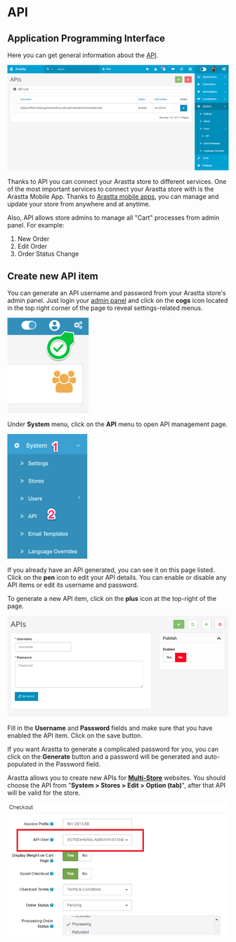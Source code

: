API
===

Application Programming Interface
-----------------------------------

Here you can get general information about the [API](https://en.wikipedia.org/wiki/Application_programming_interface).

![apis backend](_images/apis.png)

Thanks to API you can connect your Arastta store to different services. One of the most important services to connect your Arastta store with is the Arastta Mobile App. Thanks to [Arastta mobile apps](https://arastta.org/mobile), you can manage and update your store from anywhere and at anytime.

Also, API allows store admins to manage all "Cart" processes from admin panel. For example:

1. New Order
2. Edit Order
3. Order Status Change

Create new API item
-------------------

You can generate an API username and password from your Arastta store's admin panel. Just login your [admin panel](https://arastta.org/docs/user-manual/admin-panel) and click on the **cogs** icon located in the top right corner of the page to reveal settings-related menus.

![admin settings menu](_images/admin-menu.jpg)

Under **System** menu, click on the **API** menu to open API management page.

![API menu](_images/api-menu.jpg)

If you already have an API generated, you can see it on this page listed. Click on the **pen** icon to edit your API details. You can enable or disable any API items or edit its username and password.

To generate a new API item, click on the **plus** icon at the top-right of the page.

![API menu](_images/api-details.png)

Fill in the **Username** and **Password** fields and make sure that you have enabled the API item. Click on the save button.

If you want Arastta to generate a complicated password for you, you can click on the **Generate** button and a password will be generated and auto-populated in the Password field.

Arastta allows you to create new APIs for **[Multi-Store](docs/how-to/how-to-build-a-multi-store)** websites. You should choose the API from "**System > Stores > Edit > Option (tab)**", after that API will be valid for the store.

![choose api from settings options tab](_images/settings-option-tab.png)
